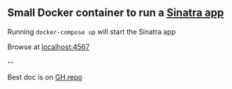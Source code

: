
## Small Docker container to run a [Sinatra app](http://sinatrarb.com/)

Running `docker-compose up` will start the Sinatra app

Browse at [localhost:4567](localhost:4567)


--

Best doc is on [GH repo](https://github.com/sinatra/sinatra)
